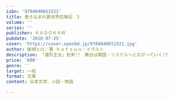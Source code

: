 ```yaml
---
isbn: '9784040651521'
title: 巻き込まれ異世界召喚記　3
volume: ''
series: ''
publisher: ＫＡＤＯＫＡＷ
pubdate: '2018-07-25'
cover: 'https://cover.openbd.jp/9784040651521.jpg'
author: 結城ヒロ／著 ｈａｔｓｕｏ／イラスト
description: 「激烈王女」到来!!　舞台は隣国・リステルへと広がっていく!?
price: '600'
genre: ''
target: 一般
format: 文庫
content: 日本文学、小説・物語

---
```


